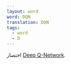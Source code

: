 ```yaml
---
layout: word
word: DQN
translation: DQN
tags:
  - word
  - D
---
```

اختصار [Deep Q-Network](/d/deep_q-network).